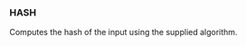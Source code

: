 <!--
This is generated by ESQL's AbstractFunctionTestCase. Do no edit it. See ../README.md for how to regenerate it.
-->

### HASH
Computes the hash of the input using the supplied algorithm.

